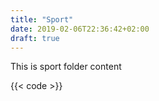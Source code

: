 ```yaml
---
title: "Sport"
date: 2019-02-06T22:36:42+02:00
draft: true
---
```


This is sport folder content

{{< code >}}

